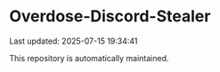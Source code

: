 # Overdose-Discord-Stealer

Last updated: 2025-07-15 19:34:41

This repository is automatically maintained.
